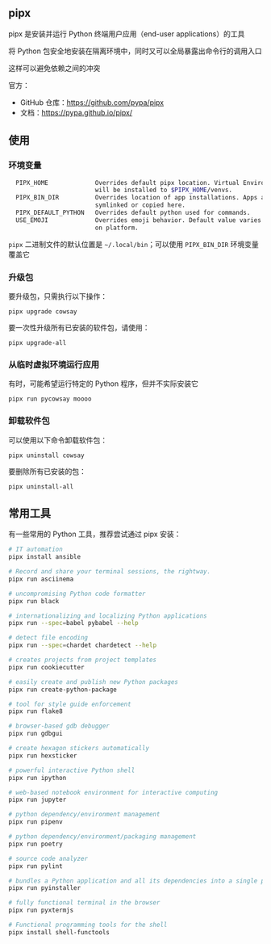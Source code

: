 ## pipx

pipx 是安装并运行 Python 终端用户应用（end-user applications）的工具

将 Python 包安全地安装在隔离环境中，同时又可以全局暴露出命令行的调用入口

这样可以避免依赖之间的冲突

官方：

- GitHub 仓库：<https://github.com/pypa/pipx>
- 文档：<https://pypa.github.io/pipx/>

## 使用

### 环境变量

```bash
  PIPX_HOME             Overrides default pipx location. Virtual Environments
                        will be installed to $PIPX_HOME/venvs.
  PIPX_BIN_DIR          Overrides location of app installations. Apps are
                        symlinked or copied here.
  PIPX_DEFAULT_PYTHON   Overrides default python used for commands.
  USE_EMOJI             Overrides emoji behavior. Default value varies based
                        on platform.
```

`pipx` 二进制文件的默认位置是 `~/.local/bin`；可以使用 `PIPX_BIN_DIR` 环境变量覆盖它

### 升级包

要升级包，只需执行以下操作：

```text
pipx upgrade cowsay
```

要一次性升级所有已安装的软件包，请使用：

```text
pipx upgrade-all
```

### 从临时虚拟环境运行应用

有时，可能希望运行特定的 Python 程序，但并不实际安装它

```text
pipx run pycowsay moooo
```

### 卸载软件包

可以使用以下命令卸载软件包：

```text
pipx uninstall cowsay
```

要删除所有已安装的包：

```text
pipx uninstall-all
```

## 常用工具

有一些常用的 Python 工具，推荐尝试通过 pipx 安装：

```bash
# IT automation
pipx install ansible

# Record and share your terminal sessions, the rightway.
pipx run asciinema

# uncompromising Python code formatter
pipx run black

# internationalizing and localizing Python applications
pipx run --spec=babel pybabel --help

# detect file encoding
pipx run --spec=chardet chardetect --help

# creates projects from project templates
pipx run cookiecutter

# easily create and publish new Python packages
pipx run create-python-package

# tool for style guide enforcement
pipx run flake8

# browser-based gdb debugger
pipx run gdbgui

# create hexagon stickers automatically
pipx run hexsticker

# powerful interactive Python shell
pipx run ipython

# web-based notebook environment for interactive computing
pipx run jupyter

# python dependency/environment management
pipx run pipenv

# python dependency/environment/packaging management
pipx run poetry

# source code analyzer
pipx run pylint

# bundles a Python application and all its dependencies into a single package
pipx run pyinstaller

# fully functional terminal in the browser
pipx run pyxtermjs

# Functional programming tools for the shell
pipx install shell-functools
```

